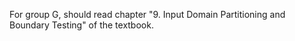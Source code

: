 For group G, should read chapter "9. Input Domain Partitioning and Boundary Testing" of the textbook.
